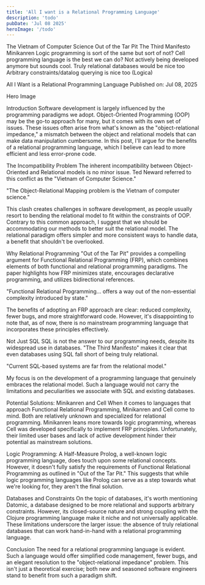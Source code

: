```yaml
---
title: 'All I want is a Relational Programming Language'
description: 'todo'
pubDate: 'Jul 08 2025'
heroImage: '/todo'
---
```


The Vietnam of Computer Science
Out of the Tar Pit
The Third Manifesto
Minikanren
Logic programming is sort of the same but sort of not?
Cell programming language is the best we can do? Not actively being developed anymore but sounds cool.
Truly relational databases would be nice too
Arbitrary constraints/datalog querying is nice too (Logica)

All I Want is a Relational Programming Language
Published on: Jul 08, 2025

Hero Image

Introduction
Software development is largely influenced by the programming paradigms we adopt. Object-Oriented Programming (OOP) may be the go-to approach for many, but it comes with its own set of issues. These issues often arise from what's known as the "object-relational impedance," a mismatch between the object and relational models that can make data manipulation cumbersome. In this post, I'll argue for the benefits of a relational programming language, which I believe can lead to more efficient and less error-prone code.

The Incompatibility Problem
The inherent incompatibility between Object-Oriented and Relational models is no minor issue. Ted Neward referred to this conflict as the "Vietnam of Computer Science."

"The Object-Relational Mapping problem is the Vietnam of computer science."

This clash creates challenges in software development, as people usually resort to bending the relational model to fit within the constraints of OOP. Contrary to this common approach, I suggest that we should be accommodating our methods to better suit the relational model. The relational paradigm offers simpler and more consistent ways to handle data, a benefit that shouldn't be overlooked.

Why Relational Programming
"Out of the Tar Pit" provides a compelling argument for Functional Relational Programming (FRP), which combines elements of both functional and relational programming paradigms. The paper highlights how FRP minimizes state, encourages declarative programming, and utilizes bidirectional references.

"Functional Relational Programming... offers a way out of the non-essential complexity introduced by state."

The benefits of adopting an FRP approach are clear: reduced complexity, fewer bugs, and more straightforward code. However, it's disappointing to note that, as of now, there is no mainstream programming language that incorporates these principles effectively.

Not Just SQL
SQL is not the answer to our programming needs, despite its widespread use in databases. "The Third Manifesto" makes it clear that even databases using SQL fall short of being truly relational.

"Current SQL-based systems are far from the relational model."

My focus is on the development of a programming language that genuinely embraces the relational model. Such a language would not carry the limitations and peculiarities we associate with SQL and existing databases.

Potential Solutions: Minikanren and Cell
When it comes to languages that approach Functional Relational Programming, Minikanren and Cell come to mind. Both are relatively unknown and specialized for relational programming. Minikanren leans more towards logic programming, whereas Cell was developed specifically to implement FRP principles. Unfortunately, their limited user bases and lack of active development hinder their potential as mainstream solutions.

Logic Programming: A Half-Measure
Prolog, a well-known logic programming language, does touch upon some relational concepts. However, it doesn't fully satisfy the requirements of Functional Relational Programming as outlined in "Out of the Tar Pit." This suggests that while logic programming languages like Prolog can serve as a step towards what we're looking for, they aren't the final solution.

Databases and Constraints
On the topic of databases, it's worth mentioning Datomic, a database designed to be more relational and supports arbitrary constraints. However, its closed-source nature and strong coupling with the Clojure programming language make it niche and not universally applicable. These limitations underscore the larger issue: the absence of truly relational databases that can work hand-in-hand with a relational programming language.

Conclusion
The need for a relational programming language is evident. Such a language would offer simplified code management, fewer bugs, and an elegant resolution to the "object-relational impedance" problem. This isn't just a theoretical exercise; both new and seasoned software engineers stand to benefit from such a paradigm shift.